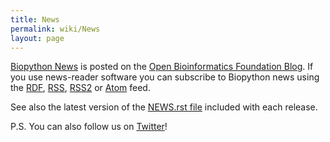 ```yaml
---
title: News
permalink: wiki/News
layout: page
---
```


[Biopython
News](http://www.open-bio.org/category/biopython/) is
posted on the [Open Bioinformatics Foundation Blog](https://www.open-bio.org/blog).
If you use news-reader software you can subscribe to Biopython news using the
[RDF](http://www.open-bio.org/category/biopython/feed/rdf),
[RSS](http://www.open-bio.org/category/biopython/feed/rss),
[RSS2](http://www.open-bio.org/category/biopython/feed/rss2)
or
[Atom](http://www.open-bio.org/category/biopython/feed/atom)
feed.

See also the latest version of the [NEWS.rst
file](https://github.com/biopython/biopython/raw/master/NEWS.rst) included with
each release.

P.S. You can also follow us on [Twitter](http://twitter.com/biopython)!
